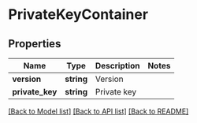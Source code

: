 # PrivateKeyContainer

## Properties
Name | Type | Description | Notes
------------ | ------------- | ------------- | -------------
**version** | **string** | Version | 
**private_key** | **string** | Private key | 

[[Back to Model list]](../README.md#documentation-for-models) [[Back to API list]](../README.md#documentation-for-api-endpoints) [[Back to README]](../README.md)


